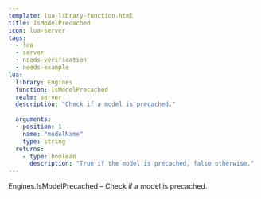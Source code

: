 ```yaml
---
template: lua-library-function.html
title: IsModelPrecached
icon: lua-server
tags:
  - lua
  - server
  - needs-verification
  - needs-example
lua:
  library: Engines
  function: IsModelPrecached
  realm: server
  description: "Check if a model is precached."
  
  arguments:
  - position: 1
    name: "modelName"
    type: string
  returns:
    - type: boolean
      description: "True if the model is precached, false otherwise."
---
```


<div class="lua__search__keywords">
Engines.IsModelPrecached &#x2013; Check if a model is precached.
</div>
